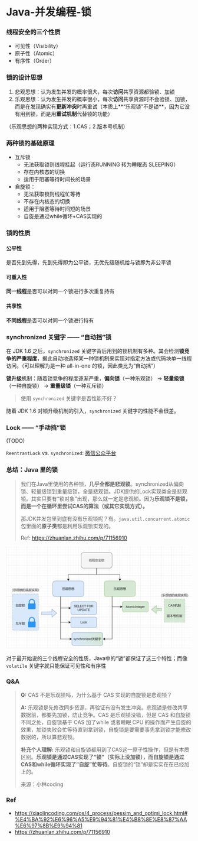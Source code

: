 # Java-并发编程-锁

### 线程安全的三个性质

* 可见性（Visibility）
* 原子性（Atomic）
* 有序性（Order）



### 锁的设计思想

1. 悲观思想：认为发生并发的概率很大，每次**访问**共享资源都验锁、加锁
2. 乐观思想：认为发生并发的概率很小，每次**访问**共享资源时不会验锁、加锁，而是在发现确实有**更新冲突**时再重试（本质上**“乐观锁”不是锁**，因为它没有用到锁，而是用**重试机制**代替锁的功能）

（乐观思想的两种实现方式：1.CAS；2.版本号机制）



### 两种锁的基础原理

* 互斥锁
  * 无法获取锁则线程挂起（运行态RUNNING 转为睡眠态 SLEEPING）
  * 存在内核态的切换
  * 适用于阻塞等待时间长的场景
* 自旋锁：
  * 无法获取锁则线程忙等待
  * 不存在内核态的切换
  * 适用于阻塞等待时间短的场景
  * 自旋是通过while循环+CAS实现的





### 锁的性质

#### 公平性

是否先到先得，先到先得即为公平锁，无优先级随机给与锁即为非公平锁



#### 可重入性

**同一线程**是否可以对同一个锁进行多次重复持有



#### 共享性

**不同线程**是否可以对同一个锁进行持有



### synchronized 关键字 —— “自动挡”锁

在 JDK 1.6 之后，`synchronized` 关键字背后用到的锁机制有多种。其会检测**锁竞争的严重程度**，据此自动地选择某一种锁机制来实现对指定方法或代码块单一线程访问。（可以理解为是一种 all-in-one 的锁，因此类比为“自动挡”）

**锁升级**机制：随着锁竞争的程度逐渐严重，**偏向锁**（一种乐观锁） → **轻量级锁**（一种自旋锁） → **重量级锁**（一种互斥锁）



> 使用 `synchronized` 关键字是否性能不好？

随着 JDK 1.6 对锁升级机制的引入，`synchronized` 关键字的性能不会很差。



### Lock —— “手动挡”锁

(TODO)

`ReentrantLock` vs. `synchronized`: [微信公众平台](https://mp.weixin.qq.com/s/T2YEQILZTaqaDtmTwMdmZg)





### 总结：Java 里的锁

> 我们在Java里使用的各种锁，**几乎全都是悲观锁**。synchronized从偏向锁、轻量级锁到重量级锁，全是悲观锁。JDK提供的Lock实现类全是悲观锁。其实只要有“锁对象”出现，那么就一定是悲观锁。因为**乐观锁不是锁，而是一个在循环里尝试CAS的算法（或其它实现方式）。**
>
> 那JDK并发包里到底有没有乐观锁呢？有。`java.util.concurrent.atomic`包里面的**原子类**都是利用乐观锁实现的。
>
> Ref: https://zhuanlan.zhihu.com/p/71156910

<img src="../../images/lock_0.png" style="zoom:60%;" />

对于最开始说的三个线程安全的性质，Java中的“锁”都保证了这三个特性；而像 `volatile` 关键字就只能保证可见性和有序性



### Q&A

> **Q:** CAS 不是乐观锁吗，为什么基于 CAS 实现的自旋锁是悲观锁？
>
> **A:** 乐观锁是先修改同步资源，再验证有没有发生冲突。悲观锁是修改共享数据前，都要先加锁，防止竞争。CAS 是乐观锁没错，但是 CAS 和自旋锁不同之处，自旋锁基于 CAS 加了while 或者睡眠 CPU 的操作而产生自旋的效果，加锁失败会忙等待直到拿到锁，自旋锁是要需要事先拿到锁才能修改数据的，所以算悲观锁。
>
> **补充个人理解:** 乐观锁和自旋锁都用到了CAS这一原子性操作，但是有本质区别。**乐观锁是通过CAS实现了“锁”（实际上没加锁），而自旋锁是通过CAS和while循环实现了“自旋”忙等待**。自旋锁的“锁”却是实实在在已经加上的。
>
> 来源：小林coding



### Ref

* https://xiaolincoding.com/os/4_process/pessim_and_optimi_lock.html#%E4%BA%92%E6%96%A5%E9%94%81%E4%B8%8E%E8%87%AA%E6%97%8B%E9%94%81
* https://zhuanlan.zhihu.com/p/71156910